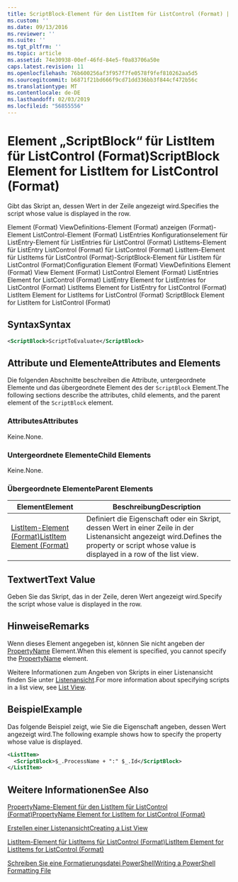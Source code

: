 ```yaml
---
title: ScriptBlock-Element für den ListItem für ListControl (Format) | Microsoft-Dokumentation
ms.custom: ''
ms.date: 09/13/2016
ms.reviewer: ''
ms.suite: ''
ms.tgt_pltfrm: ''
ms.topic: article
ms.assetid: 74e30938-00ef-46fd-84e5-f0a83706a50e
caps.latest.revision: 11
ms.openlocfilehash: 76b600256af3f957f7fe0578f9fef810262aa5d5
ms.sourcegitcommit: b6871f21bd666f9cd71dd336bb3f844cf472b56c
ms.translationtype: MT
ms.contentlocale: de-DE
ms.lasthandoff: 02/03/2019
ms.locfileid: "56855556"
---
```

# <a name="scriptblock-element-for-listitem-for-listcontrol-format"></a><span data-ttu-id="bcaff-102">Element „ScriptBlock“ für ListItem für ListControl (Format)</span><span class="sxs-lookup"><span data-stu-id="bcaff-102">ScriptBlock Element for ListItem for ListControl (Format)</span></span>

<span data-ttu-id="bcaff-103">Gibt das Skript an, dessen Wert in der Zeile angezeigt wird.</span><span class="sxs-lookup"><span data-stu-id="bcaff-103">Specifies the script whose value is displayed in the row.</span></span>

<span data-ttu-id="bcaff-104">Element (Format) ViewDefinitions-Element (Format) anzeigen (Format)-Element ListControl-Element (Format) ListEntries Konfigurationselement für ListEntry-Element für ListEntries für ListControl (Format) ListItems-Element für ListEntry ListControl (Format) für ListControl (Format) ListItem-Element für ListItems für ListControl (Format)-ScriptBlock-Element für ListItem für ListControl (Format)</span><span class="sxs-lookup"><span data-stu-id="bcaff-104">Configuration Element (Format) ViewDefinitions Element (Format) View Element (Format) ListControl Element (Format) ListEntries Element for ListControl (Format) ListEntry Element for ListEntries for ListControl (Format) ListItems Element for ListEntry for ListControl (Format) ListItem Element for ListItems for ListControl (Format) ScriptBlock Element for ListItem for ListControl (Format)</span></span>

## <a name="syntax"></a><span data-ttu-id="bcaff-105">Syntax</span><span class="sxs-lookup"><span data-stu-id="bcaff-105">Syntax</span></span>

```xml
<ScriptBlock>ScriptToEvaluate</ScriptBlock>
```

## <a name="attributes-and-elements"></a><span data-ttu-id="bcaff-106">Attribute und Elemente</span><span class="sxs-lookup"><span data-stu-id="bcaff-106">Attributes and Elements</span></span>

<span data-ttu-id="bcaff-107">Die folgenden Abschnitte beschreiben die Attribute, untergeordnete Elemente und das übergeordnete Element des der `ScriptBlock` Element.</span><span class="sxs-lookup"><span data-stu-id="bcaff-107">The following sections describe the attributes, child elements, and the parent element of the `ScriptBlock` element.</span></span>

### <a name="attributes"></a><span data-ttu-id="bcaff-108">Attributes</span><span class="sxs-lookup"><span data-stu-id="bcaff-108">Attributes</span></span>

<span data-ttu-id="bcaff-109">Keine.</span><span class="sxs-lookup"><span data-stu-id="bcaff-109">None.</span></span>

### <a name="child-elements"></a><span data-ttu-id="bcaff-110">Untergeordnete Elemente</span><span class="sxs-lookup"><span data-stu-id="bcaff-110">Child Elements</span></span>

<span data-ttu-id="bcaff-111">Keine.</span><span class="sxs-lookup"><span data-stu-id="bcaff-111">None.</span></span>

### <a name="parent-elements"></a><span data-ttu-id="bcaff-112">Übergeordnete Elemente</span><span class="sxs-lookup"><span data-stu-id="bcaff-112">Parent Elements</span></span>

|<span data-ttu-id="bcaff-113">Element</span><span class="sxs-lookup"><span data-stu-id="bcaff-113">Element</span></span>|<span data-ttu-id="bcaff-114">Beschreibung</span><span class="sxs-lookup"><span data-stu-id="bcaff-114">Description</span></span>|
|-------------|-----------------|
|[<span data-ttu-id="bcaff-115">ListItem-Element (Format)</span><span class="sxs-lookup"><span data-stu-id="bcaff-115">ListItem Element (Format)</span></span>](./listitem-element-for-listitems-for-listcontrol-format.md)|<span data-ttu-id="bcaff-116">Definiert die Eigenschaft oder ein Skript, dessen Wert in einer Zeile in der Listenansicht angezeigt wird.</span><span class="sxs-lookup"><span data-stu-id="bcaff-116">Defines the property or script whose value is displayed in a row of the list view.</span></span>|

## <a name="text-value"></a><span data-ttu-id="bcaff-117">Textwert</span><span class="sxs-lookup"><span data-stu-id="bcaff-117">Text Value</span></span>

<span data-ttu-id="bcaff-118">Geben Sie das Skript, das in der Zeile, deren Wert angezeigt wird.</span><span class="sxs-lookup"><span data-stu-id="bcaff-118">Specify the script whose value is displayed in the row.</span></span>

## <a name="remarks"></a><span data-ttu-id="bcaff-119">Hinweise</span><span class="sxs-lookup"><span data-stu-id="bcaff-119">Remarks</span></span>

<span data-ttu-id="bcaff-120">Wenn dieses Element angegeben ist, können Sie nicht angeben der [PropertyName](./propertyname-element-for-listitem-for-listcontrol-format.md) Element.</span><span class="sxs-lookup"><span data-stu-id="bcaff-120">When this element is specified, you cannot specify the [PropertyName](./propertyname-element-for-listitem-for-listcontrol-format.md) element.</span></span>

<span data-ttu-id="bcaff-121">Weitere Informationen zum Angeben von Skripts in einer Listenansicht finden Sie unter [Listenansicht](./creating-a-list-view.md).</span><span class="sxs-lookup"><span data-stu-id="bcaff-121">For more information about specifying scripts in a list view, see [List View](./creating-a-list-view.md).</span></span>

## <a name="example"></a><span data-ttu-id="bcaff-122">Beispiel</span><span class="sxs-lookup"><span data-stu-id="bcaff-122">Example</span></span>

<span data-ttu-id="bcaff-123">Das folgende Beispiel zeigt, wie Sie die Eigenschaft angeben, dessen Wert angezeigt wird.</span><span class="sxs-lookup"><span data-stu-id="bcaff-123">The following example shows how to specify the property whose value is displayed.</span></span>

```xml
<ListItem>
  <ScriptBlock>$_.ProcessName + ":" $_.Id</ScriptBlock>
</ListItem>

```

## <a name="see-also"></a><span data-ttu-id="bcaff-124">Weitere Informationen</span><span class="sxs-lookup"><span data-stu-id="bcaff-124">See Also</span></span>

[<span data-ttu-id="bcaff-125">PropertyName-Element für den ListItem für ListControl (Format)</span><span class="sxs-lookup"><span data-stu-id="bcaff-125">PropertyName Element for ListItem for ListControl (Format)</span></span>](./propertyname-element-for-listitem-for-listcontrol-format.md)

[<span data-ttu-id="bcaff-126">Erstellen einer Listenansicht</span><span class="sxs-lookup"><span data-stu-id="bcaff-126">Creating a List View</span></span>](./creating-a-list-view.md)

[<span data-ttu-id="bcaff-127">ListItem-Element für ListItems für ListControl (Format)</span><span class="sxs-lookup"><span data-stu-id="bcaff-127">ListItem Element for ListItems for ListControl (Format)</span></span>](./listitem-element-for-listitems-for-listcontrol-format.md)

[<span data-ttu-id="bcaff-128">Schreiben Sie eine Formatierungsdatei PowerShell</span><span class="sxs-lookup"><span data-stu-id="bcaff-128">Writing a PowerShell Formatting File</span></span>](./writing-a-powershell-formatting-file.md)
